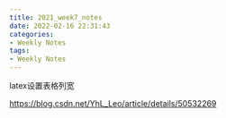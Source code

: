 ```yaml
---
title: 2021_week7_notes
date: 2022-02-16 22:31:43
categories:
- Weekly Notes
tags:
- Weekly Notes
---
```


latex设置表格列宽

https://blog.csdn.net/YhL_Leo/article/details/50532269
